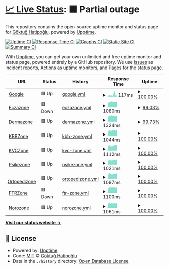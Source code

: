 # [📈 Live Status](https://d35k.github.io/uptime-bot): <!--live status--> **🟧 Partial outage**

This repository contains the open-source uptime monitor and status page for [Göktuğ Hatipoğlu](https://d35k.github.io/uptime-bot), powered by [Upptime](https://github.com/upptime/upptime).

[![Uptime CI](https://github.com/koj-co/upptime/workflows/Uptime%20CI/badge.svg)](https://github.com/koj-co/upptime/actions?query=workflow%3A%22Uptime+CI%22)
[![Response Time CI](https://github.com/koj-co/upptime/workflows/Response%20Time%20CI/badge.svg)](https://github.com/koj-co/upptime/actions?query=workflow%3A%22Response+Time+CI%22)
[![Graphs CI](https://github.com/koj-co/upptime/workflows/Graphs%20CI/badge.svg)](https://github.com/koj-co/upptime/actions?query=workflow%3A%22Graphs+CI%22)
[![Static Site CI](https://github.com/koj-co/upptime/workflows/Static%20Site%20CI/badge.svg)](https://github.com/koj-co/upptime/actions?query=workflow%3A%22Static+Site+CI%22)
[![Summary CI](https://github.com/koj-co/upptime/workflows/Summary%20CI/badge.svg)](https://github.com/koj-co/upptime/actions?query=workflow%3A%22Summary+CI%22)

With [Upptime](https://upptime.js.org), you can get your own unlimited and free uptime monitor and status page, powered entirely by a GitHub repository. We use [Issues](https://github.com/d35k/uptime-bot/issues) as incident reports, [Actions](https://github.com/d35k/uptime-bot/actions) as uptime monitors, and [Pages](https://d35k.github.io/uptime-bot) for the status page.

<!--start: status pages-->
<!-- This summary is generated by Upptime (https://github.com/upptime/upptime) -->
<!-- Do not edit this manually, your changes will be overwritten -->
<!-- prettier-ignore -->
| URL | Status | History | Response Time | Uptime |
| --- | ------ | ------- | ------------- | ------ |
| <img alt="" src="https://icons.duckduckgo.com/ip3/www.google.com.ico" height="13"> [Google](https://www.google.com) | 🟩 Up | [google.yml](https://github.com/d35k/uptime-bot/commits/HEAD/history/google.yml) | <details><summary><img alt="Response time graph" src="./graphs/google/response-time-week.png" height="20"> 117ms</summary><br><a href="https://d35k.github.io/uptime-bot/history/google"><img alt="Response time 101" src="https://img.shields.io/endpoint?url=https%3A%2F%2Fraw.githubusercontent.com%2Fd35k%2Fuptime-bot%2FHEAD%2Fapi%2Fgoogle%2Fresponse-time.json"></a><br><a href="https://d35k.github.io/uptime-bot/history/google"><img alt="24-hour response time 87" src="https://img.shields.io/endpoint?url=https%3A%2F%2Fraw.githubusercontent.com%2Fd35k%2Fuptime-bot%2FHEAD%2Fapi%2Fgoogle%2Fresponse-time-day.json"></a><br><a href="https://d35k.github.io/uptime-bot/history/google"><img alt="7-day response time 117" src="https://img.shields.io/endpoint?url=https%3A%2F%2Fraw.githubusercontent.com%2Fd35k%2Fuptime-bot%2FHEAD%2Fapi%2Fgoogle%2Fresponse-time-week.json"></a><br><a href="https://d35k.github.io/uptime-bot/history/google"><img alt="30-day response time 117" src="https://img.shields.io/endpoint?url=https%3A%2F%2Fraw.githubusercontent.com%2Fd35k%2Fuptime-bot%2FHEAD%2Fapi%2Fgoogle%2Fresponse-time-month.json"></a><br><a href="https://d35k.github.io/uptime-bot/history/google"><img alt="1-year response time 101" src="https://img.shields.io/endpoint?url=https%3A%2F%2Fraw.githubusercontent.com%2Fd35k%2Fuptime-bot%2FHEAD%2Fapi%2Fgoogle%2Fresponse-time-year.json"></a></details> | <details><summary><a href="https://d35k.github.io/uptime-bot/history/google">100.00%</a></summary><a href="https://d35k.github.io/uptime-bot/history/google"><img alt="All-time uptime 100.00%" src="https://img.shields.io/endpoint?url=https%3A%2F%2Fraw.githubusercontent.com%2Fd35k%2Fuptime-bot%2FHEAD%2Fapi%2Fgoogle%2Fuptime.json"></a><br><a href="https://d35k.github.io/uptime-bot/history/google"><img alt="24-hour uptime 100.00%" src="https://img.shields.io/endpoint?url=https%3A%2F%2Fraw.githubusercontent.com%2Fd35k%2Fuptime-bot%2FHEAD%2Fapi%2Fgoogle%2Fuptime-day.json"></a><br><a href="https://d35k.github.io/uptime-bot/history/google"><img alt="7-day uptime 100.00%" src="https://img.shields.io/endpoint?url=https%3A%2F%2Fraw.githubusercontent.com%2Fd35k%2Fuptime-bot%2FHEAD%2Fapi%2Fgoogle%2Fuptime-week.json"></a><br><a href="https://d35k.github.io/uptime-bot/history/google"><img alt="30-day uptime 100.00%" src="https://img.shields.io/endpoint?url=https%3A%2F%2Fraw.githubusercontent.com%2Fd35k%2Fuptime-bot%2FHEAD%2Fapi%2Fgoogle%2Fuptime-month.json"></a><br><a href="https://d35k.github.io/uptime-bot/history/google"><img alt="1-year uptime 100.00%" src="https://img.shields.io/endpoint?url=https%3A%2F%2Fraw.githubusercontent.com%2Fd35k%2Fuptime-bot%2FHEAD%2Fapi%2Fgoogle%2Fuptime-year.json"></a></details>
| <img alt="" src="https://icons.duckduckgo.com/ip3/eczazone.com.ico" height="13"> [Eczazone](https://eczazone.com) | 🟥 Down | [eczazone.yml](https://github.com/d35k/uptime-bot/commits/HEAD/history/eczazone.yml) | <details><summary><img alt="Response time graph" src="./graphs/eczazone/response-time-week.png" height="20"> 1080ms</summary><br><a href="https://d35k.github.io/uptime-bot/history/eczazone"><img alt="Response time 1319" src="https://img.shields.io/endpoint?url=https%3A%2F%2Fraw.githubusercontent.com%2Fd35k%2Fuptime-bot%2FHEAD%2Fapi%2Feczazone%2Fresponse-time.json"></a><br><a href="https://d35k.github.io/uptime-bot/history/eczazone"><img alt="24-hour response time 1186" src="https://img.shields.io/endpoint?url=https%3A%2F%2Fraw.githubusercontent.com%2Fd35k%2Fuptime-bot%2FHEAD%2Fapi%2Feczazone%2Fresponse-time-day.json"></a><br><a href="https://d35k.github.io/uptime-bot/history/eczazone"><img alt="7-day response time 1080" src="https://img.shields.io/endpoint?url=https%3A%2F%2Fraw.githubusercontent.com%2Fd35k%2Fuptime-bot%2FHEAD%2Fapi%2Feczazone%2Fresponse-time-week.json"></a><br><a href="https://d35k.github.io/uptime-bot/history/eczazone"><img alt="30-day response time 1152" src="https://img.shields.io/endpoint?url=https%3A%2F%2Fraw.githubusercontent.com%2Fd35k%2Fuptime-bot%2FHEAD%2Fapi%2Feczazone%2Fresponse-time-month.json"></a><br><a href="https://d35k.github.io/uptime-bot/history/eczazone"><img alt="1-year response time 1264" src="https://img.shields.io/endpoint?url=https%3A%2F%2Fraw.githubusercontent.com%2Fd35k%2Fuptime-bot%2FHEAD%2Fapi%2Feczazone%2Fresponse-time-year.json"></a></details> | <details><summary><a href="https://d35k.github.io/uptime-bot/history/eczazone">99.03%</a></summary><a href="https://d35k.github.io/uptime-bot/history/eczazone"><img alt="All-time uptime 99.34%" src="https://img.shields.io/endpoint?url=https%3A%2F%2Fraw.githubusercontent.com%2Fd35k%2Fuptime-bot%2FHEAD%2Fapi%2Feczazone%2Fuptime.json"></a><br><a href="https://d35k.github.io/uptime-bot/history/eczazone"><img alt="24-hour uptime 93.20%" src="https://img.shields.io/endpoint?url=https%3A%2F%2Fraw.githubusercontent.com%2Fd35k%2Fuptime-bot%2FHEAD%2Fapi%2Feczazone%2Fuptime-day.json"></a><br><a href="https://d35k.github.io/uptime-bot/history/eczazone"><img alt="7-day uptime 99.03%" src="https://img.shields.io/endpoint?url=https%3A%2F%2Fraw.githubusercontent.com%2Fd35k%2Fuptime-bot%2FHEAD%2Fapi%2Feczazone%2Fuptime-week.json"></a><br><a href="https://d35k.github.io/uptime-bot/history/eczazone"><img alt="30-day uptime 93.40%" src="https://img.shields.io/endpoint?url=https%3A%2F%2Fraw.githubusercontent.com%2Fd35k%2Fuptime-bot%2FHEAD%2Fapi%2Feczazone%2Fuptime-month.json"></a><br><a href="https://d35k.github.io/uptime-bot/history/eczazone"><img alt="1-year uptime 99.14%" src="https://img.shields.io/endpoint?url=https%3A%2F%2Fraw.githubusercontent.com%2Fd35k%2Fuptime-bot%2FHEAD%2Fapi%2Feczazone%2Fuptime-year.json"></a></details>
| <img alt="" src="https://icons.duckduckgo.com/ip3/dermazone.org.ico" height="13"> [Dermazone](https://dermazone.org) | 🟩 Up | [dermazone.yml](https://github.com/d35k/uptime-bot/commits/HEAD/history/dermazone.yml) | <details><summary><img alt="Response time graph" src="./graphs/dermazone/response-time-week.png" height="20"> 1324ms</summary><br><a href="https://d35k.github.io/uptime-bot/history/dermazone"><img alt="Response time 1787" src="https://img.shields.io/endpoint?url=https%3A%2F%2Fraw.githubusercontent.com%2Fd35k%2Fuptime-bot%2FHEAD%2Fapi%2Fdermazone%2Fresponse-time.json"></a><br><a href="https://d35k.github.io/uptime-bot/history/dermazone"><img alt="24-hour response time 1395" src="https://img.shields.io/endpoint?url=https%3A%2F%2Fraw.githubusercontent.com%2Fd35k%2Fuptime-bot%2FHEAD%2Fapi%2Fdermazone%2Fresponse-time-day.json"></a><br><a href="https://d35k.github.io/uptime-bot/history/dermazone"><img alt="7-day response time 1324" src="https://img.shields.io/endpoint?url=https%3A%2F%2Fraw.githubusercontent.com%2Fd35k%2Fuptime-bot%2FHEAD%2Fapi%2Fdermazone%2Fresponse-time-week.json"></a><br><a href="https://d35k.github.io/uptime-bot/history/dermazone"><img alt="30-day response time 1345" src="https://img.shields.io/endpoint?url=https%3A%2F%2Fraw.githubusercontent.com%2Fd35k%2Fuptime-bot%2FHEAD%2Fapi%2Fdermazone%2Fresponse-time-month.json"></a><br><a href="https://d35k.github.io/uptime-bot/history/dermazone"><img alt="1-year response time 1853" src="https://img.shields.io/endpoint?url=https%3A%2F%2Fraw.githubusercontent.com%2Fd35k%2Fuptime-bot%2FHEAD%2Fapi%2Fdermazone%2Fresponse-time-year.json"></a></details> | <details><summary><a href="https://d35k.github.io/uptime-bot/history/dermazone">99.73%</a></summary><a href="https://d35k.github.io/uptime-bot/history/dermazone"><img alt="All-time uptime 99.24%" src="https://img.shields.io/endpoint?url=https%3A%2F%2Fraw.githubusercontent.com%2Fd35k%2Fuptime-bot%2FHEAD%2Fapi%2Fdermazone%2Fuptime.json"></a><br><a href="https://d35k.github.io/uptime-bot/history/dermazone"><img alt="24-hour uptime 98.14%" src="https://img.shields.io/endpoint?url=https%3A%2F%2Fraw.githubusercontent.com%2Fd35k%2Fuptime-bot%2FHEAD%2Fapi%2Fdermazone%2Fuptime-day.json"></a><br><a href="https://d35k.github.io/uptime-bot/history/dermazone"><img alt="7-day uptime 99.73%" src="https://img.shields.io/endpoint?url=https%3A%2F%2Fraw.githubusercontent.com%2Fd35k%2Fuptime-bot%2FHEAD%2Fapi%2Fdermazone%2Fuptime-week.json"></a><br><a href="https://d35k.github.io/uptime-bot/history/dermazone"><img alt="30-day uptime 93.57%" src="https://img.shields.io/endpoint?url=https%3A%2F%2Fraw.githubusercontent.com%2Fd35k%2Fuptime-bot%2FHEAD%2Fapi%2Fdermazone%2Fuptime-month.json"></a><br><a href="https://d35k.github.io/uptime-bot/history/dermazone"><img alt="1-year uptime 98.89%" src="https://img.shields.io/endpoint?url=https%3A%2F%2Fraw.githubusercontent.com%2Fd35k%2Fuptime-bot%2FHEAD%2Fapi%2Fdermazone%2Fuptime-year.json"></a></details>
| <img alt="" src="https://icons.duckduckgo.com/ip3/kbbzone.com.ico" height="13"> [KBBZone](https://kbbzone.com) | 🟩 Up | [kbb-zone.yml](https://github.com/d35k/uptime-bot/commits/HEAD/history/kbb-zone.yml) | <details><summary><img alt="Response time graph" src="./graphs/kbb-zone/response-time-week.png" height="20"> 1044ms</summary><br><a href="https://d35k.github.io/uptime-bot/history/kbb-zone"><img alt="Response time 1319" src="https://img.shields.io/endpoint?url=https%3A%2F%2Fraw.githubusercontent.com%2Fd35k%2Fuptime-bot%2FHEAD%2Fapi%2Fkbb-zone%2Fresponse-time.json"></a><br><a href="https://d35k.github.io/uptime-bot/history/kbb-zone"><img alt="24-hour response time 1153" src="https://img.shields.io/endpoint?url=https%3A%2F%2Fraw.githubusercontent.com%2Fd35k%2Fuptime-bot%2FHEAD%2Fapi%2Fkbb-zone%2Fresponse-time-day.json"></a><br><a href="https://d35k.github.io/uptime-bot/history/kbb-zone"><img alt="7-day response time 1044" src="https://img.shields.io/endpoint?url=https%3A%2F%2Fraw.githubusercontent.com%2Fd35k%2Fuptime-bot%2FHEAD%2Fapi%2Fkbb-zone%2Fresponse-time-week.json"></a><br><a href="https://d35k.github.io/uptime-bot/history/kbb-zone"><img alt="30-day response time 1117" src="https://img.shields.io/endpoint?url=https%3A%2F%2Fraw.githubusercontent.com%2Fd35k%2Fuptime-bot%2FHEAD%2Fapi%2Fkbb-zone%2Fresponse-time-month.json"></a><br><a href="https://d35k.github.io/uptime-bot/history/kbb-zone"><img alt="1-year response time 1296" src="https://img.shields.io/endpoint?url=https%3A%2F%2Fraw.githubusercontent.com%2Fd35k%2Fuptime-bot%2FHEAD%2Fapi%2Fkbb-zone%2Fresponse-time-year.json"></a></details> | <details><summary><a href="https://d35k.github.io/uptime-bot/history/kbb-zone">100.00%</a></summary><a href="https://d35k.github.io/uptime-bot/history/kbb-zone"><img alt="All-time uptime 99.37%" src="https://img.shields.io/endpoint?url=https%3A%2F%2Fraw.githubusercontent.com%2Fd35k%2Fuptime-bot%2FHEAD%2Fapi%2Fkbb-zone%2Fuptime.json"></a><br><a href="https://d35k.github.io/uptime-bot/history/kbb-zone"><img alt="24-hour uptime 100.00%" src="https://img.shields.io/endpoint?url=https%3A%2F%2Fraw.githubusercontent.com%2Fd35k%2Fuptime-bot%2FHEAD%2Fapi%2Fkbb-zone%2Fuptime-day.json"></a><br><a href="https://d35k.github.io/uptime-bot/history/kbb-zone"><img alt="7-day uptime 100.00%" src="https://img.shields.io/endpoint?url=https%3A%2F%2Fraw.githubusercontent.com%2Fd35k%2Fuptime-bot%2FHEAD%2Fapi%2Fkbb-zone%2Fuptime-week.json"></a><br><a href="https://d35k.github.io/uptime-bot/history/kbb-zone"><img alt="30-day uptime 93.63%" src="https://img.shields.io/endpoint?url=https%3A%2F%2Fraw.githubusercontent.com%2Fd35k%2Fuptime-bot%2FHEAD%2Fapi%2Fkbb-zone%2Fuptime-month.json"></a><br><a href="https://d35k.github.io/uptime-bot/history/kbb-zone"><img alt="1-year uptime 99.16%" src="https://img.shields.io/endpoint?url=https%3A%2F%2Fraw.githubusercontent.com%2Fd35k%2Fuptime-bot%2FHEAD%2Fapi%2Fkbb-zone%2Fuptime-year.json"></a></details>
| <img alt="" src="https://icons.duckduckgo.com/ip3/kvczone.com.ico" height="13"> [KVCZone](https://kvczone.com) | 🟩 Up | [kvc-zone.yml](https://github.com/d35k/uptime-bot/commits/HEAD/history/kvc-zone.yml) | <details><summary><img alt="Response time graph" src="./graphs/kvc-zone/response-time-week.png" height="20"> 1112ms</summary><br><a href="https://d35k.github.io/uptime-bot/history/kvc-zone"><img alt="Response time 1332" src="https://img.shields.io/endpoint?url=https%3A%2F%2Fraw.githubusercontent.com%2Fd35k%2Fuptime-bot%2FHEAD%2Fapi%2Fkvc-zone%2Fresponse-time.json"></a><br><a href="https://d35k.github.io/uptime-bot/history/kvc-zone"><img alt="24-hour response time 1304" src="https://img.shields.io/endpoint?url=https%3A%2F%2Fraw.githubusercontent.com%2Fd35k%2Fuptime-bot%2FHEAD%2Fapi%2Fkvc-zone%2Fresponse-time-day.json"></a><br><a href="https://d35k.github.io/uptime-bot/history/kvc-zone"><img alt="7-day response time 1112" src="https://img.shields.io/endpoint?url=https%3A%2F%2Fraw.githubusercontent.com%2Fd35k%2Fuptime-bot%2FHEAD%2Fapi%2Fkvc-zone%2Fresponse-time-week.json"></a><br><a href="https://d35k.github.io/uptime-bot/history/kvc-zone"><img alt="30-day response time 1207" src="https://img.shields.io/endpoint?url=https%3A%2F%2Fraw.githubusercontent.com%2Fd35k%2Fuptime-bot%2FHEAD%2Fapi%2Fkvc-zone%2Fresponse-time-month.json"></a><br><a href="https://d35k.github.io/uptime-bot/history/kvc-zone"><img alt="1-year response time 1309" src="https://img.shields.io/endpoint?url=https%3A%2F%2Fraw.githubusercontent.com%2Fd35k%2Fuptime-bot%2FHEAD%2Fapi%2Fkvc-zone%2Fresponse-time-year.json"></a></details> | <details><summary><a href="https://d35k.github.io/uptime-bot/history/kvc-zone">100.00%</a></summary><a href="https://d35k.github.io/uptime-bot/history/kvc-zone"><img alt="All-time uptime 99.37%" src="https://img.shields.io/endpoint?url=https%3A%2F%2Fraw.githubusercontent.com%2Fd35k%2Fuptime-bot%2FHEAD%2Fapi%2Fkvc-zone%2Fuptime.json"></a><br><a href="https://d35k.github.io/uptime-bot/history/kvc-zone"><img alt="24-hour uptime 100.00%" src="https://img.shields.io/endpoint?url=https%3A%2F%2Fraw.githubusercontent.com%2Fd35k%2Fuptime-bot%2FHEAD%2Fapi%2Fkvc-zone%2Fuptime-day.json"></a><br><a href="https://d35k.github.io/uptime-bot/history/kvc-zone"><img alt="7-day uptime 100.00%" src="https://img.shields.io/endpoint?url=https%3A%2F%2Fraw.githubusercontent.com%2Fd35k%2Fuptime-bot%2FHEAD%2Fapi%2Fkvc-zone%2Fuptime-week.json"></a><br><a href="https://d35k.github.io/uptime-bot/history/kvc-zone"><img alt="30-day uptime 93.63%" src="https://img.shields.io/endpoint?url=https%3A%2F%2Fraw.githubusercontent.com%2Fd35k%2Fuptime-bot%2FHEAD%2Fapi%2Fkvc-zone%2Fuptime-month.json"></a><br><a href="https://d35k.github.io/uptime-bot/history/kvc-zone"><img alt="1-year uptime 99.17%" src="https://img.shields.io/endpoint?url=https%3A%2F%2Fraw.githubusercontent.com%2Fd35k%2Fuptime-bot%2FHEAD%2Fapi%2Fkvc-zone%2Fuptime-year.json"></a></details>
| <img alt="" src="https://icons.duckduckgo.com/ip3/psikezone.com.ico" height="13"> [Psikezone](https://psikezone.com) | 🟩 Up | [psikezone.yml](https://github.com/d35k/uptime-bot/commits/HEAD/history/psikezone.yml) | <details><summary><img alt="Response time graph" src="./graphs/psikezone/response-time-week.png" height="20"> 1021ms</summary><br><a href="https://d35k.github.io/uptime-bot/history/psikezone"><img alt="Response time 1291" src="https://img.shields.io/endpoint?url=https%3A%2F%2Fraw.githubusercontent.com%2Fd35k%2Fuptime-bot%2FHEAD%2Fapi%2Fpsikezone%2Fresponse-time.json"></a><br><a href="https://d35k.github.io/uptime-bot/history/psikezone"><img alt="24-hour response time 1201" src="https://img.shields.io/endpoint?url=https%3A%2F%2Fraw.githubusercontent.com%2Fd35k%2Fuptime-bot%2FHEAD%2Fapi%2Fpsikezone%2Fresponse-time-day.json"></a><br><a href="https://d35k.github.io/uptime-bot/history/psikezone"><img alt="7-day response time 1021" src="https://img.shields.io/endpoint?url=https%3A%2F%2Fraw.githubusercontent.com%2Fd35k%2Fuptime-bot%2FHEAD%2Fapi%2Fpsikezone%2Fresponse-time-week.json"></a><br><a href="https://d35k.github.io/uptime-bot/history/psikezone"><img alt="30-day response time 1119" src="https://img.shields.io/endpoint?url=https%3A%2F%2Fraw.githubusercontent.com%2Fd35k%2Fuptime-bot%2FHEAD%2Fapi%2Fpsikezone%2Fresponse-time-month.json"></a><br><a href="https://d35k.github.io/uptime-bot/history/psikezone"><img alt="1-year response time 1249" src="https://img.shields.io/endpoint?url=https%3A%2F%2Fraw.githubusercontent.com%2Fd35k%2Fuptime-bot%2FHEAD%2Fapi%2Fpsikezone%2Fresponse-time-year.json"></a></details> | <details><summary><a href="https://d35k.github.io/uptime-bot/history/psikezone">100.00%</a></summary><a href="https://d35k.github.io/uptime-bot/history/psikezone"><img alt="All-time uptime 99.38%" src="https://img.shields.io/endpoint?url=https%3A%2F%2Fraw.githubusercontent.com%2Fd35k%2Fuptime-bot%2FHEAD%2Fapi%2Fpsikezone%2Fuptime.json"></a><br><a href="https://d35k.github.io/uptime-bot/history/psikezone"><img alt="24-hour uptime 100.00%" src="https://img.shields.io/endpoint?url=https%3A%2F%2Fraw.githubusercontent.com%2Fd35k%2Fuptime-bot%2FHEAD%2Fapi%2Fpsikezone%2Fuptime-day.json"></a><br><a href="https://d35k.github.io/uptime-bot/history/psikezone"><img alt="7-day uptime 100.00%" src="https://img.shields.io/endpoint?url=https%3A%2F%2Fraw.githubusercontent.com%2Fd35k%2Fuptime-bot%2FHEAD%2Fapi%2Fpsikezone%2Fuptime-week.json"></a><br><a href="https://d35k.github.io/uptime-bot/history/psikezone"><img alt="30-day uptime 93.64%" src="https://img.shields.io/endpoint?url=https%3A%2F%2Fraw.githubusercontent.com%2Fd35k%2Fuptime-bot%2FHEAD%2Fapi%2Fpsikezone%2Fuptime-month.json"></a><br><a href="https://d35k.github.io/uptime-bot/history/psikezone"><img alt="1-year uptime 99.17%" src="https://img.shields.io/endpoint?url=https%3A%2F%2Fraw.githubusercontent.com%2Fd35k%2Fuptime-bot%2FHEAD%2Fapi%2Fpsikezone%2Fuptime-year.json"></a></details>
| <img alt="" src="https://icons.duckduckgo.com/ip3/ortopedizone.com.ico" height="13"> [Ortopedizone](https://ortopedizone.com) | 🟩 Up | [ortopedizone.yml](https://github.com/d35k/uptime-bot/commits/HEAD/history/ortopedizone.yml) | <details><summary><img alt="Response time graph" src="./graphs/ortopedizone/response-time-week.png" height="20"> 1097ms</summary><br><a href="https://d35k.github.io/uptime-bot/history/ortopedizone"><img alt="Response time 1292" src="https://img.shields.io/endpoint?url=https%3A%2F%2Fraw.githubusercontent.com%2Fd35k%2Fuptime-bot%2FHEAD%2Fapi%2Fortopedizone%2Fresponse-time.json"></a><br><a href="https://d35k.github.io/uptime-bot/history/ortopedizone"><img alt="24-hour response time 1262" src="https://img.shields.io/endpoint?url=https%3A%2F%2Fraw.githubusercontent.com%2Fd35k%2Fuptime-bot%2FHEAD%2Fapi%2Fortopedizone%2Fresponse-time-day.json"></a><br><a href="https://d35k.github.io/uptime-bot/history/ortopedizone"><img alt="7-day response time 1097" src="https://img.shields.io/endpoint?url=https%3A%2F%2Fraw.githubusercontent.com%2Fd35k%2Fuptime-bot%2FHEAD%2Fapi%2Fortopedizone%2Fresponse-time-week.json"></a><br><a href="https://d35k.github.io/uptime-bot/history/ortopedizone"><img alt="30-day response time 1243" src="https://img.shields.io/endpoint?url=https%3A%2F%2Fraw.githubusercontent.com%2Fd35k%2Fuptime-bot%2FHEAD%2Fapi%2Fortopedizone%2Fresponse-time-month.json"></a><br><a href="https://d35k.github.io/uptime-bot/history/ortopedizone"><img alt="1-year response time 1265" src="https://img.shields.io/endpoint?url=https%3A%2F%2Fraw.githubusercontent.com%2Fd35k%2Fuptime-bot%2FHEAD%2Fapi%2Fortopedizone%2Fresponse-time-year.json"></a></details> | <details><summary><a href="https://d35k.github.io/uptime-bot/history/ortopedizone">100.00%</a></summary><a href="https://d35k.github.io/uptime-bot/history/ortopedizone"><img alt="All-time uptime 99.37%" src="https://img.shields.io/endpoint?url=https%3A%2F%2Fraw.githubusercontent.com%2Fd35k%2Fuptime-bot%2FHEAD%2Fapi%2Fortopedizone%2Fuptime.json"></a><br><a href="https://d35k.github.io/uptime-bot/history/ortopedizone"><img alt="24-hour uptime 100.00%" src="https://img.shields.io/endpoint?url=https%3A%2F%2Fraw.githubusercontent.com%2Fd35k%2Fuptime-bot%2FHEAD%2Fapi%2Fortopedizone%2Fuptime-day.json"></a><br><a href="https://d35k.github.io/uptime-bot/history/ortopedizone"><img alt="7-day uptime 100.00%" src="https://img.shields.io/endpoint?url=https%3A%2F%2Fraw.githubusercontent.com%2Fd35k%2Fuptime-bot%2FHEAD%2Fapi%2Fortopedizone%2Fuptime-week.json"></a><br><a href="https://d35k.github.io/uptime-bot/history/ortopedizone"><img alt="30-day uptime 93.64%" src="https://img.shields.io/endpoint?url=https%3A%2F%2Fraw.githubusercontent.com%2Fd35k%2Fuptime-bot%2FHEAD%2Fapi%2Fortopedizone%2Fuptime-month.json"></a><br><a href="https://d35k.github.io/uptime-bot/history/ortopedizone"><img alt="1-year uptime 99.18%" src="https://img.shields.io/endpoint?url=https%3A%2F%2Fraw.githubusercontent.com%2Fd35k%2Fuptime-bot%2FHEAD%2Fapi%2Fortopedizone%2Fuptime-year.json"></a></details>
| <img alt="" src="https://icons.duckduckgo.com/ip3/ftrzone.com.ico" height="13"> [FTRZone](https://ftrzone.com) | 🟥 Down | [ftr-zone.yml](https://github.com/d35k/uptime-bot/commits/HEAD/history/ftr-zone.yml) | <details><summary><img alt="Response time graph" src="./graphs/ftr-zone/response-time-week.png" height="20"> 1100ms</summary><br><a href="https://d35k.github.io/uptime-bot/history/ftr-zone"><img alt="Response time 1301" src="https://img.shields.io/endpoint?url=https%3A%2F%2Fraw.githubusercontent.com%2Fd35k%2Fuptime-bot%2FHEAD%2Fapi%2Fftr-zone%2Fresponse-time.json"></a><br><a href="https://d35k.github.io/uptime-bot/history/ftr-zone"><img alt="24-hour response time 1167" src="https://img.shields.io/endpoint?url=https%3A%2F%2Fraw.githubusercontent.com%2Fd35k%2Fuptime-bot%2FHEAD%2Fapi%2Fftr-zone%2Fresponse-time-day.json"></a><br><a href="https://d35k.github.io/uptime-bot/history/ftr-zone"><img alt="7-day response time 1100" src="https://img.shields.io/endpoint?url=https%3A%2F%2Fraw.githubusercontent.com%2Fd35k%2Fuptime-bot%2FHEAD%2Fapi%2Fftr-zone%2Fresponse-time-week.json"></a><br><a href="https://d35k.github.io/uptime-bot/history/ftr-zone"><img alt="30-day response time 1161" src="https://img.shields.io/endpoint?url=https%3A%2F%2Fraw.githubusercontent.com%2Fd35k%2Fuptime-bot%2FHEAD%2Fapi%2Fftr-zone%2Fresponse-time-month.json"></a><br><a href="https://d35k.github.io/uptime-bot/history/ftr-zone"><img alt="1-year response time 1274" src="https://img.shields.io/endpoint?url=https%3A%2F%2Fraw.githubusercontent.com%2Fd35k%2Fuptime-bot%2FHEAD%2Fapi%2Fftr-zone%2Fresponse-time-year.json"></a></details> | <details><summary><a href="https://d35k.github.io/uptime-bot/history/ftr-zone">100.00%</a></summary><a href="https://d35k.github.io/uptime-bot/history/ftr-zone"><img alt="All-time uptime 99.38%" src="https://img.shields.io/endpoint?url=https%3A%2F%2Fraw.githubusercontent.com%2Fd35k%2Fuptime-bot%2FHEAD%2Fapi%2Fftr-zone%2Fuptime.json"></a><br><a href="https://d35k.github.io/uptime-bot/history/ftr-zone"><img alt="24-hour uptime 99.97%" src="https://img.shields.io/endpoint?url=https%3A%2F%2Fraw.githubusercontent.com%2Fd35k%2Fuptime-bot%2FHEAD%2Fapi%2Fftr-zone%2Fuptime-day.json"></a><br><a href="https://d35k.github.io/uptime-bot/history/ftr-zone"><img alt="7-day uptime 100.00%" src="https://img.shields.io/endpoint?url=https%3A%2F%2Fraw.githubusercontent.com%2Fd35k%2Fuptime-bot%2FHEAD%2Fapi%2Fftr-zone%2Fuptime-week.json"></a><br><a href="https://d35k.github.io/uptime-bot/history/ftr-zone"><img alt="30-day uptime 93.64%" src="https://img.shields.io/endpoint?url=https%3A%2F%2Fraw.githubusercontent.com%2Fd35k%2Fuptime-bot%2FHEAD%2Fapi%2Fftr-zone%2Fuptime-month.json"></a><br><a href="https://d35k.github.io/uptime-bot/history/ftr-zone"><img alt="1-year uptime 99.18%" src="https://img.shields.io/endpoint?url=https%3A%2F%2Fraw.githubusercontent.com%2Fd35k%2Fuptime-bot%2FHEAD%2Fapi%2Fftr-zone%2Fuptime-year.json"></a></details>
| <img alt="" src="https://icons.duckduckgo.com/ip3/norozone.com.ico" height="13"> [Norozone](https://norozone.com) | 🟩 Up | [norozone.yml](https://github.com/d35k/uptime-bot/commits/HEAD/history/norozone.yml) | <details><summary><img alt="Response time graph" src="./graphs/norozone/response-time-week.png" height="20"> 1061ms</summary><br><a href="https://d35k.github.io/uptime-bot/history/norozone"><img alt="Response time 1313" src="https://img.shields.io/endpoint?url=https%3A%2F%2Fraw.githubusercontent.com%2Fd35k%2Fuptime-bot%2FHEAD%2Fapi%2Fnorozone%2Fresponse-time.json"></a><br><a href="https://d35k.github.io/uptime-bot/history/norozone"><img alt="24-hour response time 1139" src="https://img.shields.io/endpoint?url=https%3A%2F%2Fraw.githubusercontent.com%2Fd35k%2Fuptime-bot%2FHEAD%2Fapi%2Fnorozone%2Fresponse-time-day.json"></a><br><a href="https://d35k.github.io/uptime-bot/history/norozone"><img alt="7-day response time 1061" src="https://img.shields.io/endpoint?url=https%3A%2F%2Fraw.githubusercontent.com%2Fd35k%2Fuptime-bot%2FHEAD%2Fapi%2Fnorozone%2Fresponse-time-week.json"></a><br><a href="https://d35k.github.io/uptime-bot/history/norozone"><img alt="30-day response time 1117" src="https://img.shields.io/endpoint?url=https%3A%2F%2Fraw.githubusercontent.com%2Fd35k%2Fuptime-bot%2FHEAD%2Fapi%2Fnorozone%2Fresponse-time-month.json"></a><br><a href="https://d35k.github.io/uptime-bot/history/norozone"><img alt="1-year response time 1288" src="https://img.shields.io/endpoint?url=https%3A%2F%2Fraw.githubusercontent.com%2Fd35k%2Fuptime-bot%2FHEAD%2Fapi%2Fnorozone%2Fresponse-time-year.json"></a></details> | <details><summary><a href="https://d35k.github.io/uptime-bot/history/norozone">100.00%</a></summary><a href="https://d35k.github.io/uptime-bot/history/norozone"><img alt="All-time uptime 99.37%" src="https://img.shields.io/endpoint?url=https%3A%2F%2Fraw.githubusercontent.com%2Fd35k%2Fuptime-bot%2FHEAD%2Fapi%2Fnorozone%2Fuptime.json"></a><br><a href="https://d35k.github.io/uptime-bot/history/norozone"><img alt="24-hour uptime 100.00%" src="https://img.shields.io/endpoint?url=https%3A%2F%2Fraw.githubusercontent.com%2Fd35k%2Fuptime-bot%2FHEAD%2Fapi%2Fnorozone%2Fuptime-day.json"></a><br><a href="https://d35k.github.io/uptime-bot/history/norozone"><img alt="7-day uptime 100.00%" src="https://img.shields.io/endpoint?url=https%3A%2F%2Fraw.githubusercontent.com%2Fd35k%2Fuptime-bot%2FHEAD%2Fapi%2Fnorozone%2Fuptime-week.json"></a><br><a href="https://d35k.github.io/uptime-bot/history/norozone"><img alt="30-day uptime 93.65%" src="https://img.shields.io/endpoint?url=https%3A%2F%2Fraw.githubusercontent.com%2Fd35k%2Fuptime-bot%2FHEAD%2Fapi%2Fnorozone%2Fuptime-month.json"></a><br><a href="https://d35k.github.io/uptime-bot/history/norozone"><img alt="1-year uptime 99.17%" src="https://img.shields.io/endpoint?url=https%3A%2F%2Fraw.githubusercontent.com%2Fd35k%2Fuptime-bot%2FHEAD%2Fapi%2Fnorozone%2Fuptime-year.json"></a></details>

<!--end: status pages-->

[**Visit our status website →**](https://d35k.github.io/uptime-bot)

## 📄 License

- Powered by: [Upptime](https://github.com/upptime/upptime)
- Code: [MIT](./LICENSE) © [Göktuğ Hatipoğlu](https://d35k.github.io/uptime-bot)
- Data in the `./history` directory: [Open Database License](https://opendatacommons.org/licenses/odbl/1-0/)
